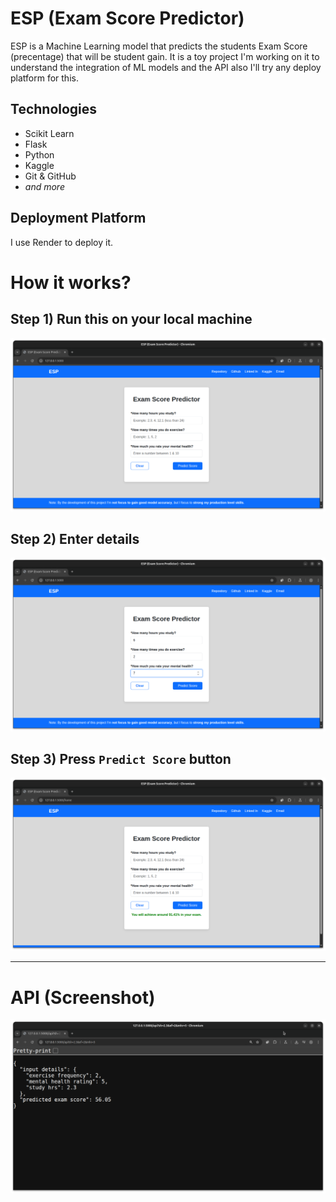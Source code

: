 # ESP (Exam Score Predictor)


ESP is a Machine Learning model that predicts the students Exam Score (precentage) that will be student gain.
It is a toy project I'm working on it to understand the integration of ML models and the API also I'll try 
any deploy platform for this.



## Technologies 
- Scikit Learn
- Flask
- Python
- Kaggle
- Git & GitHub
- *and more*

## Deployment Platform
I use Render to deploy it.

# How it works?
## Step 1) Run this on your local machine 
![Screenshot 1](https://github.com/a4archit/esp/blob/flask-master/images/Screenshot%20from%202025-06-14%2015-38-28.png)


## Step 2) Enter details 
![Screenshot 2](https://github.com/a4archit/esp/blob/flask-master/images/Screenshot%20from%202025-06-14%2015-39-13.png)

## Step 3) Press `Predict Score` button
![Screenshot 3](https://github.com/a4archit/esp/blob/flask-master/images/Screenshot%20from%202025-06-14%2015-39-34.png)

***
# API (Screenshot)
![Screenshot 3](https://github.com/a4archit/esp/blob/flask-master/images/Screenshot%20from%202025-06-14%2015-57-24.png)




<!--
## Want to use
- [Go to API (Deployed)]()
- Mobile App (Android) `Comming Soon`
- Web Site `Comming Soon`
-->
<!-- 

## How to use VTI
-
### Step 1) S

1. Open your terminal (Command Prompt or PowerShell in Windows).
2. Install the required Python packages using pip:
```
pip install -r requirements.txt
``` -->




